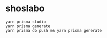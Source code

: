 # shoslabo


```
yarn prisma studio
yarn prisma generate
yarn prisma db push && yarn prisma generate
```